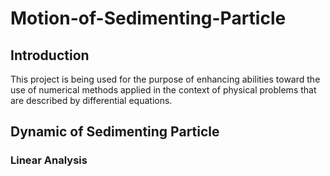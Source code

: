 # Motion-of-Sedimenting-Particle

## Introduction

This project is being used for the purpose of enhancing abilities toward the use of numerical methods applied in the context of physical problems that are described by differential equations.

## Dynamic of Sedimenting Particle

### Linear Analysis 

